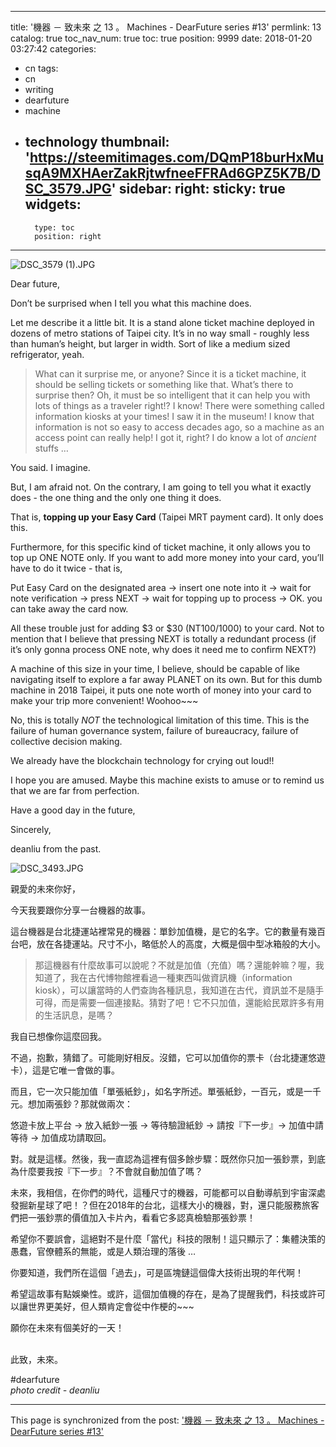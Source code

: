 
---
title: '機器 － 致未來 之 13  。 Machines - DearFuture series #13'
permlink: 13
catalog: true
toc_nav_num: true
toc: true
position: 9999
date: 2018-01-20 03:27:42
categories:
- cn
tags:
- cn
- writing
- dearfuture
- machine
- technology
thumbnail: 'https://steemitimages.com/DQmP18burHxMusqA9MXHAerZakRjtwfneeFFRAd6GPZ5K7B/DSC_3579.JPG'
sidebar:
    right:
        sticky: true
widgets:
    -
        type: toc
        position: right
---


![DSC_3579 (1).JPG](https://steemitimages.com/DQmP18burHxMusqA9MXHAerZakRjtwfneeFFRAd6GPZ5K7B/DSC_3579.JPG)

Dear future,

Don’t be surprised when I tell you what this machine does.

Let me describe it a little bit. It is a stand alone ticket machine deployed in dozens of metro stations of Taipei city. It’s in no way small - roughly less than human’s height, but larger in width. Sort of like a medium sized refrigerator, yeah.

>What can it surprise me, or anyone? Since it is a ticket machine, it should be selling tickets or something like that. What’s there to surprise then? Oh, it must be so intelligent that it can help you with lots of things as a traveler right!? I know! There were something called information kiosks at your times! I saw it in the museum! I know that information is not so easy to access decades ago, so a machine as an access point can really help! I got it, right? I do know a lot of *ancient* stuffs … 

You said. I imagine.

But, I am afraid not. On the contrary, I am going to tell you what it exactly does -  the one thing and the only one thing it does.

That is, **topping up your Easy Card** (Taipei MRT payment card). It only does this.

Furthermore, for this specific kind of ticket machine, it only allows you to top up ONE NOTE only. If you want to add more money into your card, you’ll have to do it twice - that is,

Put Easy Card on the designated area -> insert one note into it -> wait for note verification -> press NEXT -> wait for topping up to process -> OK. you can take away the card now. 

All these trouble just for adding $3 or $30 (NT100/1000) to your card. Not to mention that I believe that pressing NEXT is totally a redundant process (if it’s only gonna process ONE note, why does it need me to confirm NEXT?)

A machine of this size in your time, I believe, should be capable of like navigating itself to explore a far away PLANET on its own. But for this dumb machine in 2018 Taipei, it puts one note worth of money into your card to make your trip more convenient! Woohoo~~~ 

No, this is totally *NOT* the technological limitation of this time. This is the failure of human governance system, failure of bureaucracy, failure of collective decision making.

We already have the blockchain technology for crying out loud!!

I hope you are amused. Maybe this machine exists to amuse or to remind us that we are far from perfection. 

Have a good day in the future,

Sincerely,

deanliu from the past.

![DSC_3493.JPG](https://steemitimages.com/DQmcbuFpNWkW48YtCm4kR8wSqRyE1Cs5CjWmuowanb5hHhp/DSC_3493.JPG)

親愛的未來你好，

今天我要跟你分享一台機器的故事。

這台機器是台北捷運站裡常見的機器：單鈔加值機，是它的名字。它的數量有幾百台吧，放在各捷運站。尺寸不小，略低於人的高度，大概是個中型冰箱般的大小。

>那這機器有什麼故事可以說呢？不就是加值（充值）嗎？還能幹嘛？喔，我知道了，我在古代博物館裡看過一種東西叫做資訊機（information kiosk），可以讓當時的人們查詢各種訊息，我知道在古代，資訊並不是隨手可得，而是需要一個連接點。猜對了吧！它不只加值，還能給民眾許多有用的生活訊息，是嗎？

我自已想像你這麼回我。

不過，抱歉，猜錯了。可能剛好相反。沒錯，它可以加值你的票卡（台北捷運悠遊卡），這是它唯一會做的事。

而且，它一次只能加值「單張紙鈔」，如名字所述。單張紙鈔，一百元，或是一千元。想加兩張鈔？那就做兩次：

悠遊卡放上平台 -> 放入紙鈔一張 -> 等待驗證紙鈔 -> 請按『下一步』-> 加值中請等待 -> 加值成功請取回。

對。就是這樣。然後，我一直認為這裡有個多餘步驟：既然你只加一張鈔票，到底為什麼要我按『下一步』？不會就自動加值了嗎？

未來，我相信，在你們的時代，這種尺寸的機器，可能都可以自動導航到宇宙深處發掘新星球了吧！？但在2018年的台北，這樣大小的機器，對，還只能服務旅客們把一張鈔票的價值加入卡片內，看看它多認真檢驗那張鈔票！

希望你不要誤會，這絕對不是什麼「當代」科技的限制！這只顯示了：集體決策的愚蠢，官僚體系的無能，或是人類治理的落後 … 

你要知道，我們所在這個「過去」，可是區塊鏈這個偉大技術出現的年代啊！

希望這故事有點娛樂性。或許，這個加值機的存在，是為了提醒我們，科技或許可以讓世界更美好，但人類肯定會從中作梗的~~~

願你在未來有個美好的一天！

<br>
此致，未來。

#dearfuture
<br>
*photo credit - deanliu*

- - -

This page is synchronized from the post: ['機器 － 致未來 之 13  。 Machines - DearFuture series #13'](https://steemit.com/@deanliu/13)
